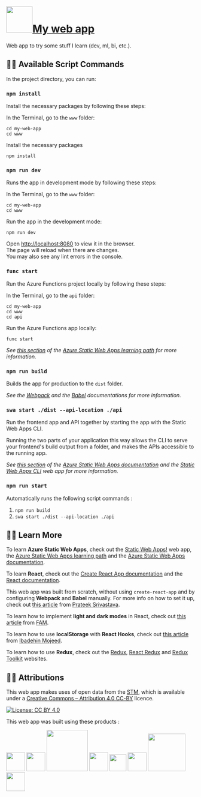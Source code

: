 #  <a href="https://www.renaudjmathieu.com"><img src="https://raw.githubusercontent.com/renaudjmathieu/my-web-app/main/www/src/img/elephant.svg" width="70">My web app</a>


Web app to try some stuff I learn (dev, ml, bi, etc.).

## :technologist: Available Script Commands

In the project directory, you can run:

### `npm install`

Install the necessary packages by following these steps:

In the Terminal, go to the `www` folder:
```	
cd my-web-app
cd www
```	
Install the necessary packages
```	
npm install
```	

### `npm run dev`

Runs the app in development mode by following these steps:

In the Terminal, go to the `www` folder:
```	
cd my-web-app
cd www
```	
Run the app in the development mode: 
```	
npm run dev
```	
Open [http://localhost:8080](http://localhost:8080) to view it in the browser.\
The page will reload when there are changes.\
You may also see any lint errors in the console.

### `func start`
Run the Azure Functions project locally by following these steps:

In the Terminal, go to the `api` folder:
```	
cd my-web-app
cd www
cd api
```	
Run the Azure Functions app locally: 
```	
func start
```	

*See [this section](https://learn.microsoft.com/en-us/training/modules/publish-static-web-app-api-preview-url/4-exercise-function-app?pivots=react) of the [Azure Static Web Apps learning path](https://learn.microsoft.com/en-us/training/paths/azure-static-web-apps/) for more information.*

### `npm run build`

Builds the app for production to the `dist` folder.

*See the [Webpack](https://webpack.js.org/guides/getting-started/) and the [Babel](https://babeljs.io/docs/en/) documentations for more information.*

### `swa start ./dist --api-location ./api`

Run the frontend app and API together by starting the app with the Static Web Apps CLI.

Running the two parts of your application this way allows the CLI to serve your frontend's build output from a folder, and makes the APIs accessible to the running app.

*See [this section](https://learn.microsoft.com/en-us/azure/static-web-apps/add-api?tabs=vanilla-javascript#run-the-frontend-and-api-locally) of the [Azure Static Web Apps documentation](https://learn.microsoft.com/en-us/azure/static-web-apps/overview) and the [Static Web Apps CLI](https://azure.github.io/static-web-apps-cli/) web app for more information.*

### `npm run start`

Automatically runs the following script commands : 
1. <code>npm run build</code>
2. <code>swa start ./dist --api-location ./api</code>

## :teacher: Learn More

To learn **Azure Static Web Apps**, check out the [Static Web Apps!](https://www.azurestaticwebapps.dev/) web app, the [Azure Static Web Apps learning path](https://learn.microsoft.com/en-us/training/paths/azure-static-web-apps/) and the [Azure Static Web Apps documentation](https://learn.microsoft.com/en-us/azure/static-web-apps/overview).

To learn **React**, check out the [Create React App documentation](https://facebook.github.io/create-react-app/docs/getting-started) and the [React documentation](https://reactjs.org/).

This web app was built from scratch, without using <code>create-react-app</code> and by configuring **Webpack** and **Babel** manually. For more info on how to set it up, check out [this article](https://medium.com/age-of-awareness/setup-react-with-webpack-and-babel-5114a14a47e9) from [Prateek Srivastava](https://medium.com/@prateeksrt).

To learn how to implement **light and dark modes** in React, check out [this article](https://levelup.gitconnected.com/dark-mode-in-react-533faaee3c6e) from [FAM](https://famzil.medium.com).

To learn how to use **localStorage** with **React Hooks**, check out [this article](https://blog.logrocket.com/using-localstorage-react-hooks/) from [Ibadehin Mojeed](https://blog.logrocket.com/author/ibadehinmojeed/).

To learn how to use **Redux**, check out the [Redux](https://redux.js.org), [React Redux](https://react-redux.js.org) and [Redux Toolkit](https://redux-toolkit.js.org) websites.

## :judge: Attributions

This web app makes uses of open data from the [STM](https://www.stm.info/en/about/developers), which is available under a [Creative Commons – Attribution 4.0 CC-BY](https://creativecommons.org/licenses/by/4.0) licence.

[![License: CC BY 4.0](https://img.shields.io/badge/License-CC_BY_4.0-lightgrey.svg)](https://creativecommons.org/licenses/by/4.0/)

This web app was built using these products :


[<img src="https://ms-azuretools.gallerycdn.vsassets.io/extensions/ms-azuretools/vscode-azurestaticwebapps/0.11.3/1665693006913/Microsoft.VisualStudio.Services.Icons.Default" width="50">][azure-static-web-apps]
[<img src="https://raw.githubusercontent.com/webpack/media/master/logo/icon-square-big.png" width="50">][webpack]
[<img src="https://d33wubrfki0l68.cloudfront.net/7a197cfe44548cc1a3f581152af70a3051e11671/78df8/img/babel.svg" width="110">][babel]
[<img src="https://upload.wikimedia.org/wikipedia/commons/thumb/a/a7/React-icon.svg/1024px-React-icon.svg.png" width="50">][react]
[<img src="https://react-bootstrap.github.io/logo.svg" width="45">][react-bootstrap]
[<img src="https://d33wubrfki0l68.cloudfront.net/0834d0215db51e91525a25acf97433051f280f2f/c30f5/img/redux.svg" width="50">][redux]
[<img src="https://www.kaggle.com/static/images/site-logo.svg" width="100">][kaggle]
[<img src="https://powerapps.microsoft.com/images/application-logos/svg/powerbi.svg" width="50">][powerbi]

[azure-static-web-apps]: https://azure.microsoft.com/en-us/products/app-service/static/
[webpack]: https://webpack.js.org
[babel]: https://babeljs.io
[react]: https://reactjs.org
[react-bootstrap]: https://react-bootstrap.github.io/
[redux]: https://redux.js.org
[kaggle]: https://www.kaggle.com/
[powerbi]: https://powerbi.microsoft.com/en-us/
